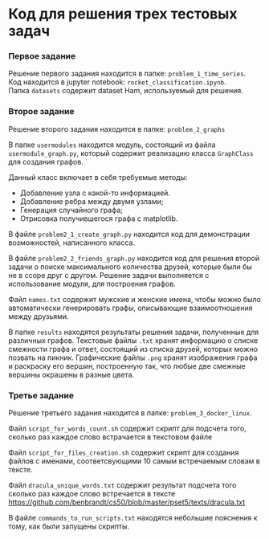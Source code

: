 # Код для решения трех тестовых задач


### Первое задание

Решение первого задания находится в папке: `problem_1_time_series`.  
Код находится в jupyter notebook: `rocket_classification.ipynb`.  
Папка `datasets` содержит dataset Ham, используемый для решения.  


### Второе задание

Решение второго задания находится в папке: `problem_2_graphs`

В папке `usermodules` находится модуль, состоящий
из файла `usermodule_graph.py`, который содержит
реализацию класса `GraphClass` для создания графов.

Данный класс включает в себя требуемые методы:

- Добавление узла с какой-то информацией.
- Добавление ребра между двумя узлами;
- Генерация случайного графа;
- Отрисовка получившегося графа с matplotlib.

В файле `problem2_1_create_graph.py`
находится код для демонстрации возможностей, написанного класса.

В файле `problem2_2_friends_graph.py`
находится код для решения второй задачи о поиске максимального
количества друзей, которые были бы не в ссоре друг с другом.
Решение задачи выполняется с использование модуля, для построения графов.

Файл `names.txt` содержит мужские и женские имена, чтобы можно было
автоматически генерировать графы, описывающие взаимоотношения между
друзьями.

В папке `results` находятся результаты решения задачи, полученные 
для различных графов.
Текстовые файлы `.txt` хранят информацию о списке смежности графа
и ответ, состоящий из списка друзей, которых можно позвать на пикник.
Графические файлы `.png` хранят изображения графа и раскраску его вершин,
построенную так, что любые две смежные вершины окрашены в разные цвета.


### Третье задание

Решение третьего задания находится в папке: `problem_3_docker_linux`.

Файл `script_for_words_count.sh` содержит скрипт
для подсчета того, сколько раз каждое слово встрачается
в текстовом файле

Файл `script_for_files_creation.sh` содержит скрипт
для создания файлов с именами, соответсвующими 10
самым встречаемым словам в тексте.

Файл `dracula_unique_words.txt` содержит результат подсчета
того сколько раз каждое слово встречается в тексте 
https://github.com/benbrandt/cs50/blob/master/pset5/texts/dracula.txt

В файле `commands_to_run_scripts.txt` находятся небольшие пояснения к
тому, как были запущены скрипты. 
